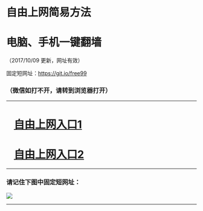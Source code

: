 ﻿# 自由上网简易方法

# 电脑、手机一键翻墙

（2017/10/09 更新，网址有效）

固定短网址：https://git.io/free99

### （微信如打不开，请转到浏览器打开）


***





# &nbsp;&nbsp; <a href="http://ft254807486.fwq-tz-1001.info/fwqtz01.html?t=100900131109 " target="_blank">自由上网入口1</a>
# &nbsp;&nbsp; <a href="http://ft1579726420.fwq-tz-1002.info/fwqtz02.html?t=10090018832 " target="_blank">自由上网入口2</a>
***

### 请记住下图中固定短网址：

<img src="https://s3-us-west-2.amazonaws.com/fwq-1001/yjfq-20170905okok.png" /> 


***

